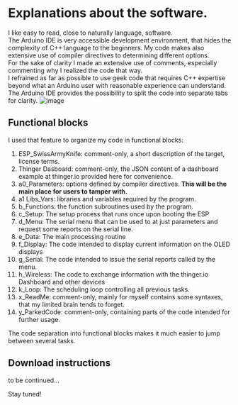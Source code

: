 # Explanations about the software.
I like easy to read, close to naturally language, software.  
The Arduino IDE is very accessible development environment, that hides the complexity of C++ language to the beginners.
My code makes also extensive use of compiler directives to determining different options.  
For the sake of clarity I made an extensive use of comments, especially commenting why I realized the code that way.  
I refrained as far as possible to use geek code that requires C++ expertise beyond what an Arduino user with reasonable experience can understand. 
The Arduino IDE provides the possibility to split the code into separate tabs for clarity.
![image](https://user-images.githubusercontent.com/14197155/105344771-a7737e80-5be3-11eb-8d53-a8eb8499e287.png)

## Functional blocks
I used that feature to organize my code in functional blocks:
1. ESP_SwissArmyKnife: comment-only, a short description of the target, license terms.
2. Thinger Dasboard:   comment-only, the JSON content of a dashboard example at thinger.io provided here for convenience.
3. a0_Parameters: options defined by compiler directives. __This will be the main place for users to tamper with.__
4. a1 Libs_Vars: libraries and variables required by the program.
5. b_Functions: the function subroutines used by the program.
6. c_Setup: The setup process that runs once upon booting the ESP
7. d_Menu: The serial menu that can be used to at just parameters and request some reports on the serial line.
8. e_Data: The main processing routine
9. f_Display: The code intended to display current information on the OLED displays
10. g_Serial: The code intended to issue the serial reports called by the menu.
11. h_Wireless: The code to exchange information with the thinger.io Dashboard and other devices
12. k_Loop: The scheduling loop controlling all previous tasks.
13. x_ReadMe: comment-only, mainly for myself contains some syntaxes, that my limited brain tends to forget.
14. y_ParkedCode: comment-only, containing parts of the code intended for further usage. 

The code separation into functional blocks makes it much easier to jump between several tasks.

## Download instructions
to be continued...

Stay tuned!
